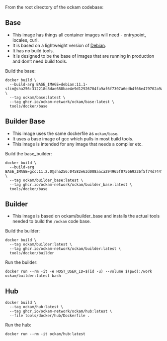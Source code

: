 
From the root directory of the ockam codebase:

## Base

- This image has things all container images will need - entrypoint, locales, curl.
- It is based on a lightweight version of [Debian](https://hub.docker.com/_/debian).
- It has no build tools.
- It is designed to be the base of images that are running in production and don’t need build tools.

Build the base:

```
docker build \
  --build-arg BASE_IMAGE=debian:11.1-slim@sha256:312218c8dae688bae4e9d12926704fa9af6f7307a6edb4f66e479702a9af5a0c \
  --tag ockam/base:latest \
  --tag ghcr.io/ockam-network/ockam/base:latest \
  tools/docker/base
```

## Builder Base

- This image uses the same dockerfile as `ockam/base`.
- It uses a base image of gcc which pulls in most build tools.
- This image is intended for any image that needs a compiler etc.

Build the base_builder:

```
docker build \
  --build-arg BASE_IMAGE=gcc:11.2.0@sha256:04582e63d008aaca294965f075669226f5f74d744f38904f1ad0f00a9590a6e0 \
  --tag ockam/builder_base:latest \
  --tag ghcr.io/ockam-network/ockam/builder_base:latest \
  tools/docker/base
```

## Builder

- This image is based on ockam/builder_base and installs the actual tools needed to build the `/ockam` code base.

Build the builder:

```
docker build \
  --tag ockam/builder:latest \
  --tag ghcr.io/ockam-network/ockam/builder:latest \
  tools/docker/builder
```

Run the builder:

```
docker run --rm -it -e HOST_USER_ID=$(id -u) --volume $(pwd):/work ockam/builder:latest bash
```

## Hub

```
docker build \
  --tag ockam/hub:latest \
  --tag ghcr.io/ockam-network/ockam/hub:latest \
  --file tools/docker/hub/Dockerfile .
```

Run the hub:

```
docker run --rm -it ockam/hub:latest
```
